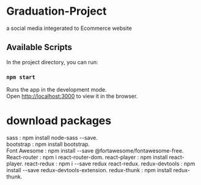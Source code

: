 # Graduation-Project

a social media integerated to Ecommerce website

## Available Scripts

In the project directory, you can run:

### `npm start`

Runs the app in the development mode.\
Open [http://localhost:3000](http://localhost:3000) to view it in the browser.

# download packages

sass : npm install node-sass --save.\
bootstrap : npm install bootstrap.\
Font Awesome : npm install --save @fortawesome/fontawesome-free.\
React-router : npm i react-router-dom.
react-player : npm install react-player.
react-redux : npm i --save redux react-redux.
redux-devtools : npm install --save redux-devtools-extension.
redux-thunk : npm install redux-thunk.
